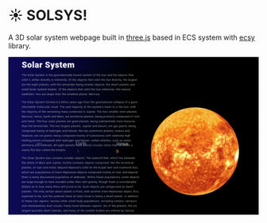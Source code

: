 # :sunny: SOLSYS!

A 3D solar system webpage built in [three.js](https://threejs.org/) based in ECS system with [ecsy](https://github.com/ecsyjs/ecsy) library.

![alt text](./static/shots/shot1.png)
